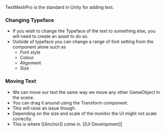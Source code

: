 TextMeshPro is the standard in Unity for adding text.

### Changing Typeface
- If you wish to change the Typeface of the text to something else, you will need to create an asset to do so.
- Outside of typeface you can change a range of font setting from the component alone such as 
	- Font style
	- Colour
	- Alignment
	- Size

### Moving Text
- We can move our text the same way we move any other GameObject in the scene.
- You can drag it around using the Transform component.
- This will raise an issue though.
- Depending on the size and scale of the monitor the UI might not scale correctly.
- This is where [[Anchor]] come in.
[[UI Development]]